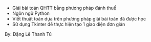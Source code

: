 - Giải bài toán QHTT bằng phương pháp đánh thuế
- Ngôn ngữ Python
- Viết thuật toán dựa trên phương pháp giải bài toán đã được học
- Sử dụng Tkinter để thực hiện tạo 1 giao diện đơn giản


By: Đặng Lê Thanh Tú
